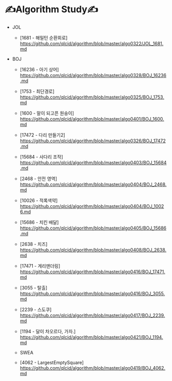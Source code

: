 # ✍Algorithm Study✍


* JOL
  * [1681 - 해밀턴 순환회로] https://github.com/qlcid/algorithm/blob/master/algo0322/JOL_1681.md

* BOJ
  * [16236 - 아기 상어] https://github.com/qlcid/algorithm/blob/master/algo0328/BOJ_16236.md
  * [1753 - 최단경로] https://github.com/qlcid/algorithm/blob/master/algo0325/BOJ_1753.md
  * [1600 - 말이 되고픈 원숭이] https://github.com/qlcid/algorithm/blob/master/algo0401/BOJ_1600.md
  * [17472 - 다리 만들기2] https://github.com/qlcid/algorithm/blob/master/algo0326/BOJ_17472.md
  * [15684 - 사다리 조작] https://github.com/qlcid/algorithm/blob/master/algo0403/BOJ_15684.md
  * [2468 - 안전 영역] https://github.com/qlcid/algorithm/blob/master/algo0404/BOJ_2468.md
  * [10026 - 적록색약] https://github.com/qlcid/algorithm/blob/master/algo0404/BOJ_10026.md
  * [15686 - 치킨 배달] https://github.com/qlcid/algorithm/blob/master/algo0405/BOJ_15686.md
  * [2638 - 치즈] https://github.com/qlcid/algorithm/blob/master/algo0408/BOJ_2638.md
  * [17471 - 게리맨더링] https://github.com/qlcid/algorithm/blob/master/algo0416/BOJ_17471.md
  * [3055 - 탈출] https://github.com/qlcid/algorithm/blob/master/algo0416/BOJ_3055.md
  * [2239 - 스도쿠] https://github.com/qlcid/algorithm/blob/master/algo0417/BOJ_2239.md
  * [1194 - 달이 차오르다, 가자.] https://github.com/qlcid/algorithm/blob/master/algo0421/BOJ_1194.md

  * SWEA
  * [4062 - LargestEmptySquare] https://github.com/qlcid/algorithm/blob/master/algo0419/BOJ_4062.md